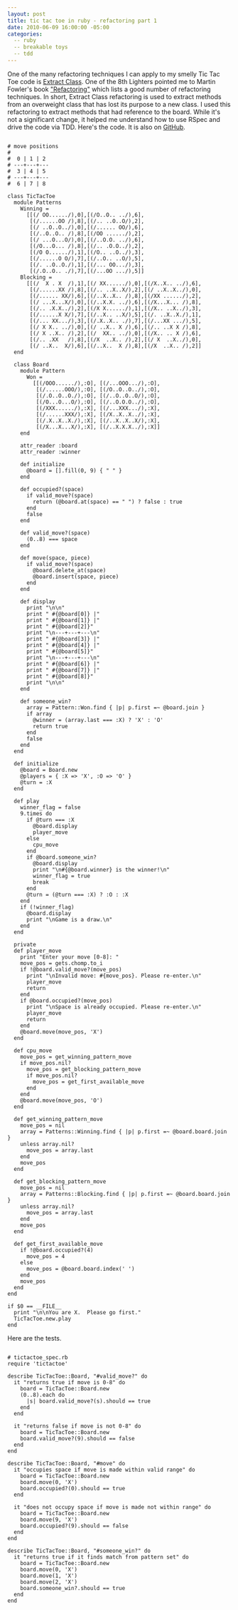 ```yaml
---
layout: post
title: tic tac toe in ruby - refactoring part 1
date: 2010-06-09 16:00:00 -05:00
categories:
  -- ruby
  -- breakable toys
  -- tdd
---
```


One of the many refactoring techniques I can apply to my smelly Tic Tac Toe code is [Extract Class](http://en.wikipedia.org/wiki/Extract_class).  One of the 8th Lighters pointed me to Martin Fowler's book ["Refactoring"](http://www.amazon.com/Refactoring-Improving-Design-Existing-Technology/dp/0201485672/) which lists a good number of refactoring techniques.  In short, Extract Class refactoring is used to extract methods from an overweight class that has lost its purpose to a new class.  I used this refactoring to extract methods that had reference to the board.  While it's not a significant change, it helped me understand how to use RSpec and drive the code via TDD.  Here's the code.  It is also on [GitHub](http://github.com/sl4m/tic_tac_toe_ruby).

<pre><code class="ruby">
# move positions
#
#  0 | 1 | 2
# ---+---+---
#  3 | 4 | 5
# ---+---+---
#  6 | 7 | 8

class TicTacToe
  module Patterns
    Winning =
      [[(/ OO....../),0],[(/O..O.. ../),6],
       [(/......OO /),8],[(/.. ..O..O/),2],
       [(/ ..O..O../),0],[(/...... OO/),6],
       [(/..O..O.. /),8],[(/OO ....../),2],
       [(/ ...O...O/),0],[(/..O.O. ../),6],
       [(/O...O... /),8],[(/.. .O.O../),2],
       [(/O O....../),1],[(/O.. ..O../),3],
       [(/......O O/),7],[(/..O.. ..O/),5],
       [(/. ..O..O./),1],[(/... OO.../),3],
       [(/.O..O.. ./),7],[(/...OO .../),5]]
    Blocking =
      [[(/  X . X  /),1],[(/ XX....../),0],[(/X..X.. ../),6],
       [(/......XX /),8],[(/.. ..X..X/),2],[(/ ..X..X../),0],
       [(/...... XX/),6],[(/..X..X.. /),8],[(/XX ....../),2],
       [(/ ...X...X/),0],[(/..X.X. ../),6],[(/X...X... /),8],
       [(/.. .X.X../),2],[(/X X....../),1],[(/X.. ..X../),3],
       [(/......X X/),7],[(/..X.. ..X/),5],[(/. ..X..X./),1],
       [(/... XX.../),3],[(/.X..X.. ./),7],[(/...XX .../),5],
       [(/ X X.. ../),0],[(/ ..X.. X /),6],[(/.. ..X X /),8],
       [(/ X ..X.. /),2],[(/  XX.. ../),0],[(/X.. .. X /),6],
       [(/.. .XX   /),8],[(/X  ..X.. /),2],[(/ X  ..X../),0],
       [(/ ..X..  X/),6],[(/..X..  X /),8],[(/X  ..X.. /),2]]
  end

  class Board
    module Pattern
      Won =
        [[(/OOO....../),:O], [(/...OOO.../),:O],
         [(/......OOO/),:O], [(/O..O..O../),:O],
         [(/.O..O..O./),:O], [(/..O..O..O/),:O],
         [(/O...O...O/),:O], [(/..O.O.O../),:O],
         [(/XXX....../),:X], [(/...XXX.../),:X],
         [(/......XXX/),:X], [(/X..X..X../),:X],
         [(/.X..X..X./),:X], [(/..X..X..X/),:X],
         [(/X...X...X/),:X], [(/..X.X.X../),:X]]
    end

    attr_reader :board
    attr_reader :winner

    def initialize
      @board = [].fill(0, 9) { " " }
    end

    def occupied?(space)
      if valid_move?(space)
        return (@board.at(space) == " ") ? false : true
      end
      false
    end

    def valid_move?(space)
      (0..8) === space
    end

    def move(space, piece)
      if valid_move?(space)
        @board.delete_at(space)
        @board.insert(space, piece)
      end
    end

    def display
      print "\n\n"
      print " #{@board[0]} |"
      print " #{@board[1]} |"
      print " #{@board[2]}"
      print "\n---+---+---\n"
      print " #{@board[3]} |"
      print " #{@board[4]} |"
      print " #{@board[5]}"
      print "\n---+---+---\n"
      print " #{@board[6]} |"
      print " #{@board[7]} |"
      print " #{@board[8]}"
      print "\n\n"
    end

    def someone_win?
      array = Pattern::Won.find { |p| p.first =~ @board.join }
      if array
        @winner = (array.last === :X) ? 'X' : 'O'
        return true
      end
      false
    end
  end

  def initialize
    @board = Board.new
    @players = { :X => 'X', :O => 'O' }
    @turn = :X
  end

  def play
    winner_flag = false
    9.times do
      if @turn === :X
        @board.display
        player_move
      else
        cpu_move
      end
      if @board.someone_win?
        @board.display
        print "\n#{@board.winner} is the winner!\n"
        winner_flag = true
        break
      end
      @turn = (@turn === :X) ? :O : :X
    end
    if (!winner_flag)
      @board.display
      print "\nGame is a draw.\n"
    end
  end

  private
  def player_move
    print "Enter your move [0-8]: "
    move_pos = gets.chomp.to_i
    if !@board.valid_move?(move_pos)
      print "\nInvalid move: #{move_pos}. Please re-enter.\n"
      player_move
      return
    end
    if @board.occupied?(move_pos)
      print "\nSpace is already occupied. Please re-enter.\n"
      player_move
      return
    end
    @board.move(move_pos, 'X')
  end

  def cpu_move
    move_pos = get_winning_pattern_move
    if move_pos.nil?
      move_pos = get_blocking_pattern_move
      if move_pos.nil?
        move_pos = get_first_available_move
      end
    end
    @board.move(move_pos, 'O')
  end

  def get_winning_pattern_move
    move_pos = nil
    array = Patterns::Winning.find { |p| p.first =~ @board.board.join }
    unless array.nil?
      move_pos = array.last
    end
    move_pos
  end

  def get_blocking_pattern_move
    move_pos = nil
    array = Patterns::Blocking.find { |p| p.first =~ @board.board.join }
    unless array.nil?
      move_pos = array.last
    end
    move_pos
  end

  def get_first_available_move
    if !@board.occupied?(4)
      move_pos = 4
    else
      move_pos = @board.board.index(' ')
    end
    move_pos
  end
end

if $0 == __FILE__
  print "\n\nYou are X.  Please go first."
  TicTacToe.new.play
end
</code></pre>

Here are the tests.

<pre><code class="ruby">
# tictactoe_spec.rb
require 'tictactoe'

describe TicTacToe::Board, "#valid_move?" do
  it "returns true if move is 0-8" do
    board = TicTacToe::Board.new
    (0..8).each do
      |s| board.valid_move?(s).should == true
    end
  end

  it "returns false if move is not 0-8" do
    board = TicTacToe::Board.new
    board.valid_move?(9).should == false
  end
end

describe TicTacToe::Board, "#move" do
  it "occupies space if move is made within valid range" do
    board = TicTacToe::Board.new
    board.move(0, 'X')
    board.occupied?(0).should == true
  end

  it "does not occupy space if move is made not within range" do
    board = TicTacToe::Board.new
    board.move(9, 'X')
    board.occupied?(9).should == false
  end
end

describe TicTacToe::Board, "#someone_win?" do
  it "returns true if it finds match from pattern set" do
    board = TicTacToe::Board.new
    board.move(0, 'X')
    board.move(1, 'X')
    board.move(2, 'X')
    board.someone_win?.should == true
  end
end
</code></pre>

